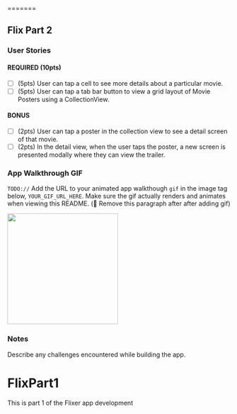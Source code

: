 


=======
## Flix Part 2

### User Stories

#### REQUIRED (10pts)
- [ ] (5pts) User can tap a cell to see more details about a particular movie.
- [ ] (5pts) User can tap a tab bar button to view a grid layout of Movie Posters using a CollectionView.

#### BONUS
- [ ] (2pts) User can tap a poster in the collection view to see a detail screen of that movie.
- [ ] (2pts) In the detail view, when the user taps the poster, a new screen is presented modally where they can view the trailer.

### App Walkthrough GIF
`TODO://` Add the URL to your animated app walkthough `gif` in the image tag below, `YOUR_GIF_URL_HERE`. Make sure the gif actually renders and animates when viewing this README. (🚫 Remove this paragraph after after adding gif)

<img src="[[https://i.imgur.com/S0yhqxm.gifv](https://imgur.com/S0yhqxm)](https://submissions.us-east-1.linodeobjects.com/ios_university/6EGe7Nwg.gif)" width=250><br>


### Notes
Describe any challenges encountered while building the app.


# FlixPart1
This is part 1 of the Flixer app development


